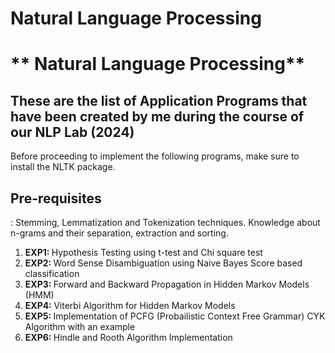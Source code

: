 
<h1> Natural Language Processing </h1>
<h1>** Natural Language Processing**</h1>
<h2>These are the list of Application Programs that have been created by me during the course of our NLP Lab (2024) </h2>
Before proceeding to implement the following programs, make sure to install the NLTK package.

<h2><b>Pre-requisites</b></h2>: Stemming, Lemmatization and Tokenization techniques. Knowledge about n-grams and their separation, extraction and sorting. 

1) <b>EXP1: </b>Hypothesis Testing using t-test and  Chi square test
2) <b>EXP2: </b>Word Sense Disambiguation using Naive Bayes Score based classification
3) <b>EXP3: </b>Forward and Backward Propagation in Hidden Markov Models (HMM)
4) <b>EXP4: </b>Viterbi Algorithm for Hidden Markov Models
5) <b>EXP5: </b>Implementation of PCFG (Probailistic Context Free Grammar) CYK Algorithm with an example
6) <b>EXP6: </b>Hindle and Rooth Algorithm Implementation



